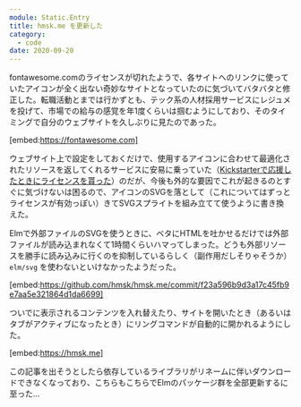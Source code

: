 ```yaml
---
module: Static.Entry
title: hmsk.me を更新した
category:
  - code
date: 2020-09-20
---
```

fontawesome.comのライセンスが切れたようで、各サイトへのリンクに使っていたアイコンが全く出ない奇妙なサイトとなっていたのに気づいてバタバタと修正した。転職活動とまでは行かずとも、テック系の人材採用サービスにレジュメを投げて、市場での給与の感覚を年1度くらいは掴むようにしており、そのタイミングで自分のウェブサイトを久しぶりに見たのであった。

[embed:https://fontawesome.com]

ウェブサイト上で設定をしておくだけで、使用するアイコンに合わせて最適化されたリソースを返してくれるサービスに安易に乗っていた（[Kickstarterで応援したときにライセンスを貰った](https://www.kickstarter.com/projects/232193852/font-awesome-5)）のだが、今後も外的な要因でこれが起きるのとすぐに気づけないは困るので、アイコンのSVGを落として（これについてはずっとライセンスが有効っぽい）きてSVGスプライトを組み立てて使うように書き換えた。

Elmで外部ファイルのSVGを使うときに、ベタにHTMLを吐かせるだけでは外部ファイルが読み込まれなくて1時間くらいハマってしまった。どうも外部リソースを勝手に読み込みに行くのを抑制しているらしく（副作用だしそりゃそうか） `elm/svg` を使わないといけなかったようだった。

[embed:https://github.com/hmsk/hmsk.me/commit/f23a596b9d3a17c45fb9e7aa5e321864d1da6699]

ついでに表示されるコンテンツを入れ替えたり、サイトを開いたとき（あるいはタブがアクティブになったとき）にリングコマンドが自動的に開かれるようにした。

[embed:https://hmsk.me]

この記事を出そうとしたら依存しているライブラリがリネームに伴いダウンロードできなくなっており、こちらもこちらでElmのパッケージ群を全部更新するに至った...